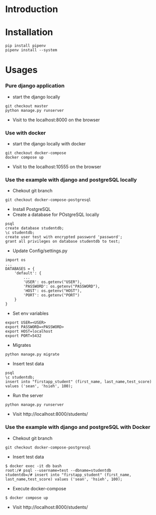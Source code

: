 # Introduction
# Installation
```
pip install pipenv
pipenv install --system
```

# Usages
### Pure django application
* start the django locally
```
git checkout master
python manage.py runserver
```
* Visit to the localhost:8000 on the browser

### Use with docker
* start the django locally with docker
```
git checkout docker-compose
docker compose up
```
* Visit to the localhost:10555 on the browser

### Use the example with django and postgreSQL locally
* Chekout git branch
```
git checkout docker-compose-postgresql
```
* Install PostgreSQL
* Create a database for POstgreSQL locally
```
psql
create database studentdb;
\c studentdb;
create user test with encrypted password 'password';
grant all privileges on database studentdb to test;

```
* Update Config/settings.py

```
import os
...
DATABASES = {
    'default': {
        ...
        'USER': os.getenv("USER"),
        'PASSWORD': os.getenv("PASSWORD"),
        'HOST': os.getenv("HOST"),
        'PORT': os.getenv("PORT")
    }
}
```

* Set env variables
```
export USER=<USER>
export PASSWORD=<PASSWORD>
export HOST=localhost
export PORT=5432
```
* Migrates
```
python manage.py migrate
```
* Insert test data
```
psql
\c studentdb;
insert into "firstapp_student" (first_name, last_name,test_score) values ('sean', 'hsieh', 100);
```

* Run the server
```
python manage.py runserver
```

* Visit http://localhost:8000/students/


### Use the example with django and postgreSQL with Docker
* Chekout git branch
```
git checkout docker-compose-postgresql
```

* Insert test data
```
$ docker exec -it db bash
root:/# psql --username=test --dbname=studentdb
studentdb=/# insert into "firstapp_student" (first_name, last_name,test_score) values ('sean', 'hsieh', 100);
```

* Execute docker-compose
```
$ docker compose up
```

* Visit http://localhost:8000/students/


